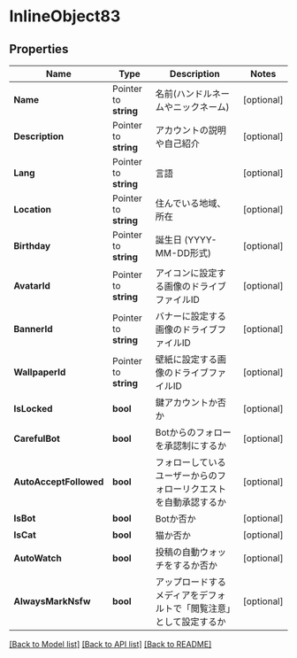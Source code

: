 # InlineObject83

## Properties

Name | Type | Description | Notes
------------ | ------------- | ------------- | -------------
**Name** | Pointer to **string** | 名前(ハンドルネームやニックネーム) | [optional] 
**Description** | Pointer to **string** | アカウントの説明や自己紹介 | [optional] 
**Lang** | Pointer to **string** | 言語 | [optional] 
**Location** | Pointer to **string** | 住んでいる地域、所在 | [optional] 
**Birthday** | Pointer to **string** | 誕生日 (YYYY-MM-DD形式) | [optional] 
**AvatarId** | Pointer to **string** | アイコンに設定する画像のドライブファイルID | [optional] 
**BannerId** | Pointer to **string** | バナーに設定する画像のドライブファイルID | [optional] 
**WallpaperId** | Pointer to **string** | 壁紙に設定する画像のドライブファイルID | [optional] 
**IsLocked** | **bool** | 鍵アカウントか否か | [optional] 
**CarefulBot** | **bool** | Botからのフォローを承認制にするか | [optional] 
**AutoAcceptFollowed** | **bool** | フォローしているユーザーからのフォローリクエストを自動承認するか | [optional] 
**IsBot** | **bool** | Botか否か | [optional] 
**IsCat** | **bool** | 猫か否か | [optional] 
**AutoWatch** | **bool** | 投稿の自動ウォッチをするか否か | [optional] 
**AlwaysMarkNsfw** | **bool** | アップロードするメディアをデフォルトで「閲覧注意」として設定するか | [optional] 

[[Back to Model list]](../README.md#documentation-for-models) [[Back to API list]](../README.md#documentation-for-api-endpoints) [[Back to README]](../README.md)


